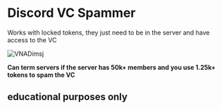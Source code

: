 # Discord VC Spammer

Works with locked tokens, they just need to be in the server and have access to the VC

![VNADimsj](https://user-images.githubusercontent.com/63415260/177682864-122ff7f2-73ef-40b7-8f02-3fda5c4c60b7.gif)

**Can term servers if the server has 50k+ members and you use 1.25k+ tokens to spam the VC**

## educational purposes only

